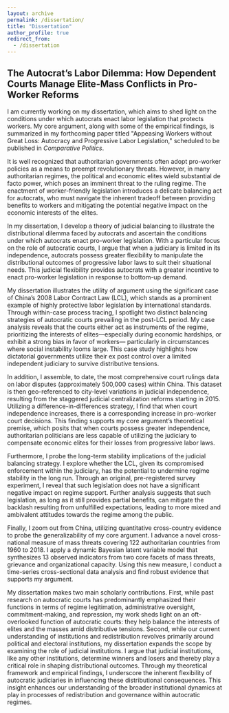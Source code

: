 ```yaml
---
layout: archive
permalink: /dissertation/
title: "Dissertation"
author_profile: true
redirect_from:
  - /dissertation
---
```



## The Autocrat’s Labor Dilemma: How Dependent Courts Manage Elite-Mass Conflicts in Pro-Worker Reforms

I am currently working on my dissertation, which aims to shed light on the conditions under which autocrats enact labor legislation that protects workers. My core argument, along with some of the empirical findings, is summarized in my forthcoming paper titled "Appeasing Workers without Great Loss: Autocracy and Progressive Labor Legislation," scheduled to be published in _Comparative Politics_.

It is well recognized that authoritarian governments often adopt pro-worker policies as a means to preempt revolutionary threats. However, in many authoritarian regimes, the political and economic elites wield substantial de facto power, which poses an imminent threat to the ruling regime. The enactment of worker-friendly legislation introduces a delicate balancing act for autocrats, who must navigate the inherent tradeoff between providing benefits to workers and mitigating the potential negative impact on the economic interests of the elites.

In my dissertation, I develop a theory of judicial balancing to illustrate the distributional dilemma faced by autocrats and ascertain the conditions under which autocrats enact pro-worker legislation. With a particular focus on the role of autocratic courts, I argue that when a judiciary is limited in its independence, autocrats possess greater flexibility to manipulate the distributional outcomes of progressive labor laws to suit their situational needs. This judicial flexibility provides autocrats with a greater incentive to enact pro-worker legislation in response to bottom-up demand.

My dissertation illustrates the utility of argument using the significant case of China’s 2008 Labor Contract Law (LCL), which stands as a prominent example of highly protective labor legislation by international standards. Through within-case process tracing, I spotlight two distinct balancing strategies of autocratic courts prevailing in the post-LCL period. My case analysis reveals that the courts either act as instruments of the regime, prioritizing the interests of elites—especially during economic hardships, or exhibit a strong bias in favor of workers— particularly in circumstances where social instability looms large. This case study highlights how dictatorial governments utilize their ex post control over a limited independent judiciary to survive distributive tensions.

In addition, I assemble, to date, the most comprehensive court rulings data on labor disputes (approximately 500,000 cases) within China. This dataset is then geo-referenced to city-level variations in judicial independence, resulting from the staggered judicial centralization reforms starting in 2015. Utilizing a difference-in-differences strategy, I find that when court independence increases, there is a corresponding increase in pro-worker court decisions. This finding supports my core argument’s theoretical premise, which posits that when courts possess greater independence, authoritarian politicians are less capable of utilizing the judiciary to compensate economic elites for their losses from progressive labor laws.

Furthermore, I probe the long-term stability implications of the judicial balancing strategy. I explore whether the LCL, given its compromised enforcement within the judiciary, has the potential to undermine regime stability in the long run. Through an original, pre-registered survey experiment, I reveal that such legislation does not have a significant negative impact on regime support. Further analysis suggests that such legislation, as long as it still provides partial benefits, can mitigate the backlash resulting from unfulfilled expectations, leading to more mixed and ambivalent attitudes towards the regime among the public. 

Finally, I zoom out from China, utilizing quantitative cross-country evidence to probe the generalizability of my core argument. I advance a novel cross-national measure of mass threats covering 122 authoritarian countries from 1960 to 2018. I apply a dynamic Bayesian latent variable model that synthesizes 13 observed indicators from two core facets of mass threats, grievance and organizational capacity. Using this new measure, I conduct a time-series cross-sectional data analysis and find robust evidence that supports my argument.

My dissertation makes two main scholarly contributions. First, while past research on autocratic courts has predominantly emphasized their functions in terms of regime legitimation, administrative oversight, commitment-making, and repression, my work sheds light on an oft-overlooked function of autocratic courts: they help balance the interests of elites and the masses amid distributive tensions. Second, while our current understanding of institutions and redistribution revolves primarily around political and electoral institutions, my dissertation expands the scope by examining the role of judicial institutions. I argue that judicial institutions, like any other institutions, determine winners and losers and thereby play a critical role in shaping distributional outcomes. Through my theoretical framework and empirical findings, I underscore the inherent flexibility of autocratic judiciaries in influencing these distributional consequences. This insight enhances our understanding of the broader institutional dynamics at play in processes of redistribution and governance within autocratic regimes.
